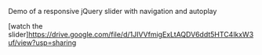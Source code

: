 Demo of a responsive jQuery slider with navigation and autoplay

[watch the slider]https://drive.google.com/file/d/1JIVVfmigExLtAQDV6ddt5HTC4lkxW3uf/view?usp=sharing
